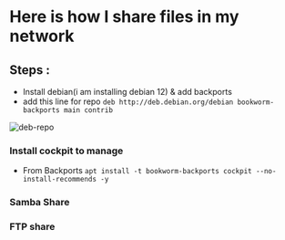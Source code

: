 # Here is how I share files in my network 

## Steps : 
- Install debian(i am installing debian 12) & add backports
- add this line for repo ```deb http://deb.debian.org/debian bookworm-backports main contrib```

![deb-repo]()

### Install cockpit to manage 

- From Backports 
```apt install -t bookworm-backports cockpit --no-install-recommends -y```

### Samba Share 

### FTP share
